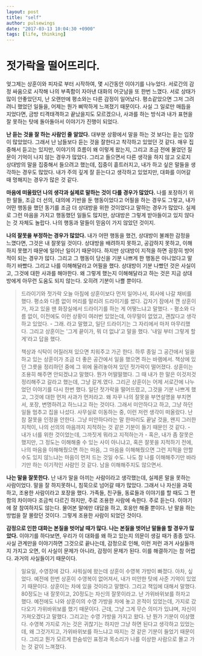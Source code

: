 ```yaml
---
layout: post
title: "self"
author: pulsewings
date: "2017-03-13 10:04:30 +0900"
tags: [life, thinking]
---
```



# 젓가락을 떨어뜨리다.
엊그제는 상훈이와 피자로 부터 시작하여, 몇 시간동안 이야기를 나누었다. 서로간의 감정 싸움으로 시작해 나의 부족함이 자아낸 대화의 어긋남을 또 한번 느꼈다. 서로 상태가 많이 안좋았던지, 난 오랜만에 평소와는 다른 감정이 일어났다. 평소같았으면 그저 그려려니 했었던 일들을, 어제는 뭔가 삐딱하게 느껴졌기 때문이다. 사실 그 일로만 매듭을 지었다면, 금방 티격태격하고 끝났을지도 모르겠으나, 사과를 하는 방식과 내가 표현을 잘 못하는 탓에 돌아돌아서 이야기가 진행이 되었다.

**난 듣는 것을 잘 하는 사람인 줄 알았다.** 대부분 상황에서 말을 하는 것 보다는 듣는 입장이 많았었다. 그래서 난 남들보다 듣는 것을 잘한다고 착각하고 있었던 것 같다. 매우 집중해서 듣고는 있지만, 이야기의 흐름이 왜 이렇게 왔는지, 그리고 조금 전에 물었던 질문이 기억이 나지 않는 경우가 많았다. 그리고 들으면서 다른 생각을 하지 않고 오로지 상대방의 말을 집중해서 들으려고 했는데, 집중이 흩트러지고, 내가 하고 싶은 말들을 생각하는 경우도 많았다. 내가 주의 깊게 잘 듣는다고 생각하고 있었지만, 대화를 이어갈 때 멍해지는 경우가 많은 것 같다.

**마음에 떠올랐던 나의 생각과 실제로 말하는 것이 다를 경우가 많았다.** 나를 포장하기 위한 말들, 조금 더 선의, 대의에 기반을 둔 행동이었다고 어필을 하는 경우도 그렇고, 내가 어떤 행동을 했던 동기를 조금 더 상대방을 위한 것이었다고 말하는 경우가 많았다. 실제로 그런 마음을 가지고 행동했던 일들도 많지만, 상대방은 그렇게 받아들이고 있지 않다는 것 자체도 놀랍다. 나의 행동과 말들이 믿음이 가지 않았던 것이지.  

**나의 잘못을 부정하는 경우가 많았다.** 내가 어떤 행동을 했건, 상대방이 불쾌한 감정을 느꼈다면, 그것은 내 잘못일 것이다. 상대방을 배려하지 못하고, 공감하지 못하고, 이해하지 못했기 때문에 일어난 일이기 때문이다. 하지만 상대방이 지적을 하면 굉장히 방어적이 되는 경우가 많다. 그리고 그 행동이 당신을 기분 나쁘게 한 행동은 아니었다고 말하기 바빴다. 그리고 나를 이해해달라고 어필을 했다. 상대방이 기분 나빴던 것은 사실이고, 그것에 대한 사과를 해야한다. 왜 그렇게 했는지 이해해달라고 하는 것은 지금 상대방에게 아무런 도움도 되지 않는다. 오히려 기분이 나쁠 뿐이다.

> 드라이기와 젓가락
오늘 아침에 상훈이보다 먼저 일어나서, 회사에 나갈 채비를 했다. 평소와 다름 없이 머리를 말리려 드라이기를 썼다. 갑자기 잠에서 깬 상훈이가, 자고 있을 땐 화장실에서 드라이기를 하는 게 어떻느냐고 말했다. - 평소와 다름 없이, 이전에도 이런 상황이 여러번 있었는데, 아무말이 없었고, 괜찮다고 생각하고 있었다. - 그래. 라고 말했고, 일단 드라이기는 그 자리에서 마저 마무리했다. 그리고 상훈이는 '그게 끝이가, 뭐 더 없냐'고 말을 했다. '내일 부터 그렇게 할게'라고 답을 했다.
>
> 책상과 식탁이 어질러져 있으면 치워주고 가곤 한다. 하루 종일 그 공간에서 일을 하고 있는 상훈이가 조금 더 좋은 공간에서 일을 했으면 하는 바램에서. 책상에 있던 그릇을 정리하던 중에 그 위에 올려놓아져 있던 젓가락이 떨어졌다. 상훈이는 조용히 해주면 안되겠냐고 말했다. 뭔가 어떨떨했다. 그 때 내가 한 말은 이것저것 정리해주고 갈라고 했는데, 그냥 갈게.였다. 그리곤 상훈이는 어제 서로간에 나누었던 이야기를 다시 한번 했다. 일단 젓가락을 떨어뜨렸고, 그것을 기분 나쁘게 했고, 그것에 대한 먼저 사과가 먼저라고. 왜 자꾸 나의 잘못을 부연설명을 부치면서, 포장, 변명하려고 하느냐고 하는 것이다. 그래서 미안하다고 하고, 그냥 하던 일들 멈추고 집을 나섰다. 사무실로 이동하는 중, 이런 저런 생각이 떠올랐다. 난 참 잘못을 인정을 안한다. 그냥 미안하다라는 말 한마리도 끝날 것을, 왠지 그러한 지적이, 나의 선의의 마음까지 지적하는 것 같은 기분이 들기 때문인 것 같다. - 내가 너를 위한 것이었는데, 그까짓게 뭐라고 지적하는가 - 혹은, 내가 좀 잘못은 했지만, 그 정도는 이해해줄 수 있는 사이 아니냐고, 혹은 잘못을 지적하기 전에, 나의 마음을 이해해줬으면 하는 마음, 그 마음을 이해해줬으면 그런 지적을 안할 수도 있지 않느냐는 마음이 먼저 드는 것일 수도. 나도 참 나를 이해해주기만 바라기만 하는 이기적인 사람인 것 같다. 남을 이해해주지도 않으면서.
>

**나는 말을 잘못한다.** 난 내가 말을 아끼는 사람이라고 생각했는데, 실제론 말을 못하는 사람이었다. 말을 잘 하지못하니, 침묵으로 넘어갈 때가 많았다. 그래서 나 자신을 과묵하고, 조용한 사람이라고 포장을 했다. 가족들, 친구들, 동료들과 이야기를 할 때도 그 편함의 차이마다 조금씩 다르긴 하지만, 주로 조용한 사람에 속한다. 주로 듣는다. 이야기에 잘 참여하지도 않는다. 물어본 말에만 대답을 하고, 호응만 해줄 뿐이다. 난 말을 하는 방법을 잘 몰랐던 것이다. 그렇게 조용한 사람이 되었던 것이다.  


**감정으로 인한 대화는 본질을 벗어날 때가 많다. 나는 본질을 벗어난 말들을 할 경우가 많았다.** 이야기를 하다보면, 우리가 이 대화를 왜 하고 있는지 의문이 생길 때가 종종 있다. 사실 관계만을 이야기하면 그것으로 끝나는데, 감정으로 인해, 이런 저런 과거 사실들까지 가지고 오면, 이 사실이 문제가 아니라, 감정이 문제가 된다. 이를 해결하기는 참 어렵다. 과거의 사실들이기 때문이다.

> 일요일, 수영장에 갔다. 샤워실에 왔는데 상훈이 수영복 가방이 빠졌다. 아차, 싶었다. 예전에 한번 상훈이 수영복이 없어져서, 내가 미안한 탓에 사준 기억이 있었기 때문이다. 상훈이는 차에 있을 것이라고 말했다. 그리고 책임에 대해서 말했다. 80정도는 내 잘못이고, 20정도는 자신의 잘못이라고. 난 가위바위보를 하자고 했다. 예전에도 나와 상훈이의 수영 가방을 차에 놓고 온적이 있었는데, 가지로 갔다오기 가위바위보를 했기 때문이다. 근데, 그냥 그게 무슨 의미가 있냐며, 자신이 가져오겠다고 말했다. 그리고는 수영 가방을 가지고 왔다. 난 뭔가 기분이 이상했다. 수영복 가지로 가는 것은 귀찮기는 하지만 그냥 하면 된다고 생각하고 있었는데, 왜 그것가지고, 가위바위보를 하느냐고 따지는 것 같은 기분이 들었기 때문이다. 그리고 뭔가 모르게 한숨섞인 표정과 목소리가 나를 이상한 사람으로 몰고 가는 것 같이 느껴졌다.
